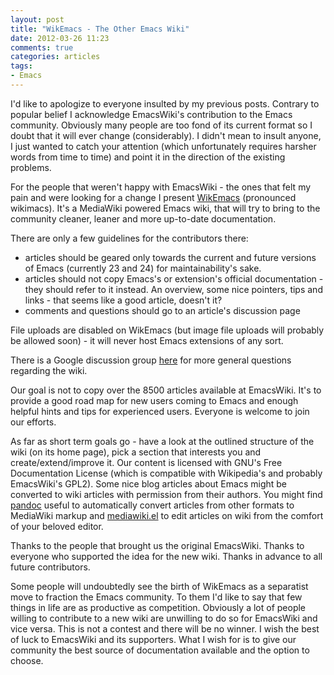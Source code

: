 ```yaml
---
layout: post
title: "WikEmacs - The Other Emacs Wiki"
date: 2012-03-26 11:23
comments: true
categories: articles
tags:
- Emacs
---
```


I'd like to apologize to everyone insulted by my previous
posts. Contrary to popular belief I acknowledge EmacsWiki's
contribution to the Emacs community. Obviously many people are too
fond of its current format so I doubt that it will ever change
(considerably). I didn't mean to insult anyone, I just wanted to catch
your attention (which unfortunately requires harsher words from time to
time) and point it in the direction of the existing problems.

For the people that weren't happy with EmacsWiki - the ones that felt
my pain and were looking for a change I present
[WikEmacs](http://wikemacs.org) (pronounced wikimacs). It's a
MediaWiki powered Emacs wiki, that will try to bring to the community
cleaner, leaner and more up-to-date documentation.

There are only a few guidelines for the contributors there:

* articles should be geared only towards the current and future
  versions of Emacs (currently 23 and 24) for maintainability's sake.
* articles should not copy Emacs's or extension's official
  documentation - they should refer to it instead. An overview, some
  nice pointers, tips and links - that seems like a good article,
  doesn't it?
* comments and questions should go to an article's discussion page

File uploads are disabled on WikEmacs (but image file uploads will
probably be allowed soon) - it will never host Emacs extensions of any
sort.

There is a Google discussion group
[here](https://groups.google.com/forum/?fromgroups#!forum/wikemacs)
for more general questions regarding the wiki.

Our goal is not to copy over the 8500 articles available at
EmacsWiki. It's to provide a good road map for new users coming to
Emacs and enough helpful hints and tips for experienced users. Everyone
is welcome to join our efforts.

As far as short term goals go - have a look at the outlined structure
of the wiki (on its home page), pick a section that interests you and
create/extend/improve it. Our content is licensed with GNU's Free
Documentation License (which is compatible with Wikipedia's and
probably EmacsWiki's GPL2). Some nice blog articles about Emacs might
be converted to wiki articles with permission from their authors. You
might find [pandoc](http://johnmacfarlane.net/pandoc/try) useful to
automatically convert articles from other formats to MediaWiki markup
and [mediawiki.el](https://launchpad.net/mediawiki-el) to edit
articles on wiki from the comfort of your beloved editor.

Thanks to the people that brought us the original EmacsWiki. Thanks to
everyone who supported the idea for the new wiki. Thanks in advance to
all future contributors.

Some people will undoubtedly see the birth of WikEmacs as a separatist move to fraction
the Emacs community. To them I'd like to say that few things in life
are as productive as competition. Obviously a lot of people willing to
contribute to a new wiki are unwilling to do so for EmacsWiki and vice
versa. This is not a contest and there will be no winner. I wish the
best of luck to EmacsWiki and its supporters. What I wish for is to give
our community the best source of documentation available and the
option to choose.
